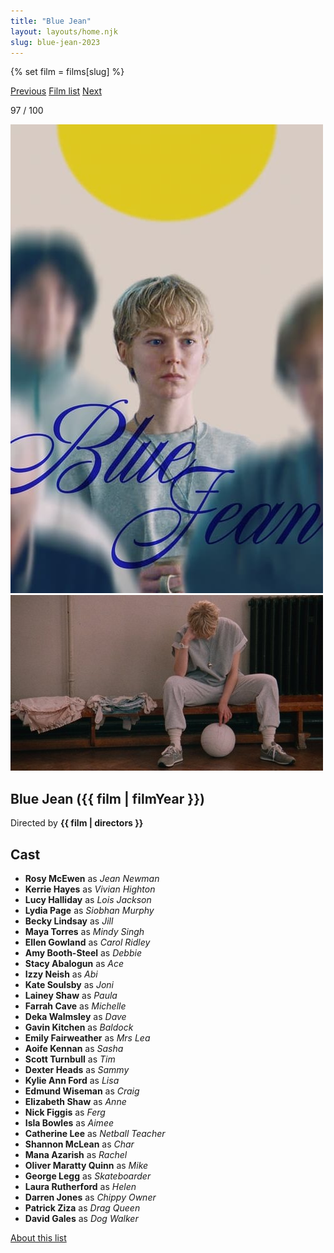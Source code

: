 ```yaml
---
title: "Blue Jean"
layout: layouts/home.njk
slug: blue-jean-2023
---
```


{% set film = films[slug] %}

<nav class="films">
  <a class="prev" href="../empire-of-light-2022">Previous</a>
  <a href="../">Film list</a>
  <a class="next" href="../asteroid-city-2023">Next</a>
</nav>

<p>97 / 100</p>

<article class="film">
  <div class="backdrop-and-poster">
    <img class="poster" src="../films/posters/blue-jean-2023.jpg" alt="">
    <img class="backdrop" src="../films/backdrops/blue-jean-2023.jpg" alt="">
  </div>

  <h1>Blue Jean ({{ film | filmYear }})</h1>

  

  <p class="director">
    Directed by <strong>{{ film | directors }}</strong>
  </p>


  <h2>
    Cast
  </h2>
  <ul>
            <li><strong>Rosy McEwen</strong> as <em>Jean Newman</em></li>
        <li><strong>Kerrie Hayes</strong> as <em>Vivian Highton</em></li>
        <li><strong>Lucy Halliday</strong> as <em>Lois Jackson</em></li>
        <li><strong>Lydia Page</strong> as <em>Siobhan Murphy</em></li>
        <li><strong>Becky Lindsay</strong> as <em>Jill</em></li>
        <li><strong>Maya Torres</strong> as <em>Mindy Singh</em></li>
        <li><strong>Ellen Gowland</strong> as <em>Carol Ridley</em></li>
        <li><strong>Amy Booth-Steel</strong> as <em>Debbie</em></li>
        <li><strong>Stacy Abalogun</strong> as <em>Ace</em></li>
        <li><strong>Izzy Neish</strong> as <em>Abi</em></li>
        <li><strong>Kate Soulsby</strong> as <em>Joni</em></li>
        <li><strong>Lainey Shaw</strong> as <em>Paula</em></li>
        <li><strong>Farrah Cave</strong> as <em>Michelle</em></li>
        <li><strong>Deka Walmsley</strong> as <em>Dave</em></li>
        <li><strong>Gavin Kitchen</strong> as <em>Baldock</em></li>
        <li><strong>Emily Fairweather</strong> as <em>Mrs Lea</em></li>
        <li><strong>Aoife Kennan</strong> as <em>Sasha</em></li>
        <li><strong>Scott Turnbull</strong> as <em>Tim</em></li>
        <li><strong>Dexter Heads</strong> as <em>Sammy</em></li>
        <li><strong>Kylie Ann Ford</strong> as <em>Lisa</em></li>
        <li><strong>Edmund Wiseman</strong> as <em>Craig</em></li>
        <li><strong>Elizabeth Shaw</strong> as <em>Anne</em></li>
        <li><strong>Nick Figgis</strong> as <em>Ferg</em></li>
        <li><strong>Isla Bowles</strong> as <em>Aimee</em></li>
        <li><strong>Catherine Lee</strong> as <em>Netball Teacher</em></li>
        <li><strong>Shannon McLean</strong> as <em>Char</em></li>
        <li><strong>Mana Azarish</strong> as <em>Rachel</em></li>
        <li><strong>Oliver Maratty Quinn</strong> as <em>Mike</em></li>
        <li><strong>George Legg</strong> as <em>Skateboarder</em></li>
        <li><strong>Laura Rutherford</strong> as <em>Helen</em></li>
        <li><strong>Darren Jones</strong> as <em>Chippy Owner</em></li>
        <li><strong>Patrick Ziza</strong> as <em>Drag Queen</em></li>
        <li><strong>David Gales</strong> as <em>Dog Walker</em></li>
  </ul>
</article>
<footer>
  <a href="../about">About this list</a>
</footer>
